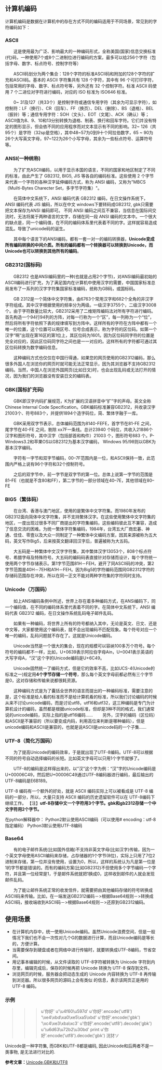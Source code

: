 ## 计算机编码

计算机编码是数据在计算机中的存在方式不同的编码适用于不同场景，常见到的字符编码如下：

### ASCII

　　这是使用最为广泛、影响最大的一种编码形式，全称美国(国家)信息交换标准(代)码，一种使用7个或8个二进制位进行编码的方案，最多可以给256个字符（包括字母、数字、标点符号、控制字符等）

　　ASCII码划分为两个集合：128个字符的标准ASCII码和附加的128个字符的扩充和ASCII码。基本的 ASCII 字符集共有 128 个字符，其中有 96 个可打印字符，包括常用的字母、数字、标点符号等，另外还有 32 个控制字符。标准 ASCII 码使用 7 个二进位对字符进行编码，对应的 ISO 标准为 ISO646 标准。

　　0~ 31及127（共33个）是控制字符或通信专用字符（其余为可显示字符），如控制符：LF（换行）、CR（回车）、FF（换页）、DEL（删除）、BS（退格）、BEL（振铃）等；通信专用字符：SOH（文头）、EOT（文尾）、ACK（确认）等；ASCII值为8、9、10和13分别转换为退格、制表、换行和回车字符。它们并没有特定的图形显示，但会依不同的应用程序而对文本显示有不同的影响。32~ 126（共95个）是字符（32sp是空格），其中48~57为0到9十个阿拉伯数字，65 ~ 90为26个大写英文字母，97~122为26个小写字母，其余为一些标点符号、运算符号等。

### ANSI(一种统称)

　　为了扩充ASCII编码，以用于显示本国的语言，不同的国家和地区制定了不同的标准，由此产生了 GB2312, BIG5, JIS 等各自的编码标准。这些使用 2 个字节来代表一个字符的各种汉字延伸编码方式，称为 ANSI 编码，又称为"MBCS（Muilti-Bytes Charecter Set，多字节字符集）"。

　　在简体中文系统下，ANSI 编码代表 GB2312 编码，在日文操作系统下，ANSI 编码代表 JIS 编码，所以在中文 windows下要转码成GB2312, gbk只需要把文本保存为ANSI 编码即可。 不同 ANSI 编码之间互不兼容，当信息在国际间交流时，无法将属于两种语言的文字，存储在同一段 ANSI 编码的文本中。一个很大的缺点是，同一个编码值，在不同的编码体系里代表着不同的字。这样就容易造成混乱。导致了unicode码的诞生。

　　其中每个语言下的ANSI编码，都有一套一对一的编码转换器，**Unicode变成所有编码转换的中间介质。所有的编码都有一个转换器可以转换到Unicode，而Unicode也可以转换到其他所有的编码**。

### GB2312(国标码)

　　GB2312 也是ANSI编码里的一种(也就是占用2个字节)，对ANSI编码最初始的ASCII编码进行扩充，为了满足国内在计算机中使用汉字的需要，中国国家标准总局发布了一系列的汉字字符集国家标准编码，统称为GB码，或国标码。

　　GB 2312是一个简体中文字符集，由6763个常用汉字和682个全角的非汉字字符组成。其中汉字根据使用的频率分为两级。一级汉字3755个，二级汉字3008个。由于字符数量比较大，GB2312采用了二维矩阵编码法对所有字符进行编码。首先构造一个94行94列的方阵，对每一行称为一个“区”，每一列称为一个“位”，然后将所有字符依照下表的规律填写到方阵中。这样所有的字符在方阵中都有一个唯一的位置，这个位置可以用区号、位号合成表示，称为字符的区位码。如第一个汉字“啊”出现在第16区的第1位上，其区位码为1601。因为区位码同字符的位置是完全对应的，因此区位码同字符之间也是一一对应的。这样所有的字符都可通过其区位码转换为数字编码信息。

　　这种编码方式也仅仅在中国行得通，如果您的网页使用的GB2312编码，那么很多外国人在浏览你的网页时就可能无法正常显示，因为其浏览器不支持GB2312编码。当然，中国人在浏览外国网页(比如日文)时，也会出现乱码或无法打开的情况，因为我们的浏览器没有安装日文的编码表。

### GBK(国标扩充码)

　　GBK即汉字内码扩展规范，K为扩展的汉语拼音中“扩”字的声母。英文全称Chinese Internal Code Specification。GBK编码标准兼容GB2312，共收录汉字21003个、符号883个，并提供1894个造字码位，简、繁体字融于一库。

　　GBK采用双字节表示，总体编码范围为8140-FEFE，首字节在81-FE 之间，尾字节在40-FE 之间，剔除 xx7F一条线。总计23940 个码位，共收入21886个汉字和图形符号，其中汉字（包括部首和构件）21003 个，图形符号883 个。P-Windows3.2和苹果OS以GB2312为基本汉字编码， Windows 95/98则以GBK为基本汉字编码。

　　字符有一字节和双字节编码，00–7F范围内是一位，和ASCII保持一致，此范围内严格上说有96个字符和32个控制符号。

　　之后的双字节中，前一字节是双字节的第一位。总体上说第一字节的范围是81–FE（也就是不含80和FF），第二字节的一部分领域在40–7E，其他领域在80–FE

### BIG5（繁体码）

　　在台湾、香港与澳门地区，使用的是繁体中文字符集。而1980年发布的GB2312面向简体中文字符集，并不支持繁体汉字。在这些使用繁体中文字符集的地区，一度出现过很多不同厂商提出的字符集编码，这些编码彼此互不兼容，造成了信息交流的困难。为统一繁体字符集编码，1984年，台湾五大厂商宏碁、神通、佳佳、零壹以及大众一同制定了一种繁体中文编码方案，因其来源被称为五大码，英文写作Big5，后来按英文翻译回汉字后，普遍被称为大五码。

　　大五码是一种繁体中文汉字字符集，其中繁体汉字13053个，808个标点符号、希腊字母及特殊符号。大五码的编码码表直接针对存储而设计，每个字符统一使用两个字节存储表示。第1字节范围81H－FEH，避开了同ASCII码的冲突，第2字节范围是40H－7EH和A1H－FEH。因为Big5的字符编码范围同GB2312字符的存储码范围存在冲突，所以在同一正文不能对两种字符集的字符同时支持。

### Unicode（万国码）

　　如上ANSI编码条例中所述，世界上存在着多种编码方式，在ANSi编码下，同一个编码值，在不同的编码体系里代表着不同的字。在简体中文系统下，ANSI 编码代表 GB2312 编码，在日文操作系统乱码电子邮件乱码。

　　如果有一种编码，将世界上所有的符号都纳入其中，无论是英文、日文、还是中文等，大家都使用这个编码表，就不会出现编码不匹配现象。每个符号对应一个唯一的编码，乱码问题就不存在了。这就是Unicode编码。

　　Unicode当然是一个很大的集合，现在的规模可以容纳100多万个符号。每个符号的编码都不一样，比如，U+0639表示阿拉伯字母Ain，U+0041表示英语的大写字母A，“汉”这个字的Unicode编码是U+6C49。

　　Unicode固然统一了编码方式，但是它的效率不高，比如UCS-4(Unicode的标准之一)规定用**4个字节存储一个符号**，那么每个英文字母前都必然有三个字节是0，这对存储和传输来说都很耗资源。

　　这种编码方式是为了囊括全世界的语言而提出的一种编码标准，需要注意的是，这个标准是给人看的标准而不是给计算机看的标准，所以我们讨论编码的时候从来不讨论unicode编码，而是讨论utf8，utf16和utf32，这三种编码是专门为计算机设计的编码，虽然都是根据unicode标准，但却是3种不同的格式，我们通常说的unicode编码，实际上指的是utf16编码……
　　另外，汉字的编码（区位码）和ASCII是不兼容的（所以要变成内码，利用高位来判断是哪种编码），但是unicode编码和ASCII是兼容的，也就是说ASCII是unicode码的一个子集……

### UTF-8（简化万国码）

　　为了提高Unicode的编码效率，于是就出现了UTF-8编码。UTF-8可以根据不同的符号自动选择编码的长短。比如英文字母可以只用1个字节就够了。

　　UTF-8的编码是这样得出来的，以”汉”这个字为例：“汉”字的Unicode编码是U+00006C49，然后把U+00006C49通过UTF-8编码器进行编码，最后输出的UTF-8编码是E6B189。

UTF­-8 编码有一个额外的好处，就是 ASCII 编码实际上可以被看成是 UTF-­8 编码的一部分，所以，大量只支持 ASCII 编码的历史遗留软件可以在 UTF­-8编码下继续工作。
【注】**utf-8存储中文一个字符用3个字节。gbk和gb2312存储一个中文字符用2个字节。**

在python解释器中：
Python2默认使用ASCII编码（可以使用# encoding：utf-8指定编码）
Python3默认使用UTF-8编码

### Base64

　　有的电子邮件系统(比如国外信箱)不支持非英文字母(比如汉字)传输，因为一个英文字母使用ASCII编码来存储，占存储器的1个字节(8位)，实际上只用了7位2进制来存储，第一位并没有使用，设置为0，所以，这样的系统认为凡是第一位是1的字节都是错误的。而有的编码方案(比如GB2312)不但使用多个字节编码一个字符，并且第一位经常是1，于是邮件系统就把1换成0，这样收到邮件的人就会发现邮件乱码。

　　为了能让邮件系统正常的收发信件，就需要把由其他编码存储的符号转换成ASCII码来传输。比如，在一端发送GB2312编码－>根据Base64规则－>转换成ASCII码，接收端收到ASCII码－>根据Base64规则－>还原到GB2312编码。

## 使用场景

* 在计算机内存中，统一使用Unicode编码。虽然Unicode浪费空间，但是一般情况下我们也不会一次性对几个G的数据进行计算，而且Unicode编码是等长的，方便计算。
* 当需要保存到硬盘或者在网络中进行传输时，就要转换成UTF-8编码，节省空间。
* 用记事本编辑的时候，从文件读取的 UTF­-8字符被转换为 Unicode 字符到内存里，编辑完成后，保存的时候再把 Unicode 转换为 UTF-­8 保存到文件。
* 浏览网页的时候，服务器会把动态生成的 Unicode 内容转换为 UTF­-8 再传输到浏览器。所以很多网页的源码上会有类似 <meta charset="UTF-8" /> 的信息，表示该网页正是用的 UTF­-8 编码。
  

### 示例

>>> u'你好'
>>> u'\u4f60\u597d'
>>> u'你好'.encode('utf8')
>>> '\xe4\xbd\xa0\xe5\xa5\xbd'
>>> u'你好'.encode('gbk')
>>> '\xc4\xe3\xba\xc3'
>>> u'你好'.encode('utf8').decode('gbk')
>>> u'\u6d63\u72b2\u30bd'
>>> print u'你好'.encode('utf8').decode('gbk')
>>> 浣犲ソ

Unicode是一种字符集, 而GBK和UTF-8都是编码, 因此Unicode和后两者不是一类事物, 是无法进行对比的.





**参考文章：**[Unicode,GBK和UTF8](https://www.cnblogs.com/pannengzhi/p/5678495.html)

